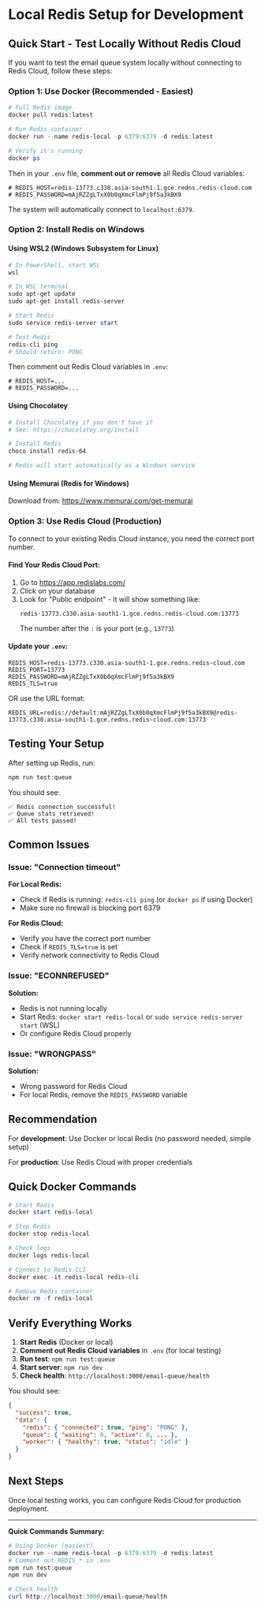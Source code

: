 # Local Redis Setup for Development

## Quick Start - Test Locally Without Redis Cloud

If you want to test the email queue system locally without connecting to Redis Cloud, follow these steps:

### Option 1: Use Docker (Recommended - Easiest)

```powershell
# Pull Redis image
docker pull redis:latest

# Run Redis container
docker run --name redis-local -p 6379:6379 -d redis:latest

# Verify it's running
docker ps
```

Then in your `.env` file, **comment out or remove** all Redis Cloud variables:
```env
# REDIS_HOST=redis-13773.c330.asia-south1-1.gce.redns.redis-cloud.com
# REDIS_PASSWORD=mAjRZZgLTxX0b0qXmcFlmPj9f5a3kBX9
```

The system will automatically connect to `localhost:6379`.

### Option 2: Install Redis on Windows

#### Using WSL2 (Windows Subsystem for Linux)

```powershell
# In PowerShell, start WSL
wsl

# In WSL terminal
sudo apt-get update
sudo apt-get install redis-server

# Start Redis
sudo service redis-server start

# Test Redis
redis-cli ping
# Should return: PONG
```

Then comment out Redis Cloud variables in `.env`:
```env
# REDIS_HOST=...
# REDIS_PASSWORD=...
```

#### Using Chocolatey

```powershell
# Install Chocolatey if you don't have it
# See: https://chocolatey.org/install

# Install Redis
choco install redis-64

# Redis will start automatically as a Windows service
```

#### Using Memurai (Redis for Windows)

Download from: https://www.memurai.com/get-memurai

### Option 3: Use Redis Cloud (Production)

To connect to your existing Redis Cloud instance, you need the correct port number.

#### Find Your Redis Cloud Port:

1. Go to https://app.redislabs.com/
2. Click on your database
3. Look for "Public endpoint" - it will show something like:
   ```
   redis-13773.c330.asia-south1-1.gce.redns.redis-cloud.com:13773
   ```
   The number after the `:` is your port (e.g., `13773`)

#### Update your `.env`:

```env
REDIS_HOST=redis-13773.c330.asia-south1-1.gce.redns.redis-cloud.com
REDIS_PORT=13773
REDIS_PASSWORD=mAjRZZgLTxX0b0qXmcFlmPj9f5a3kBX9
REDIS_TLS=true
```

OR use the URL format:

```env
REDIS_URL=redis://default:mAjRZZgLTxX0b0qXmcFlmPj9f5a3kBX9@redis-13773.c330.asia-south1-1.gce.redns.redis-cloud.com:13773
```

## Testing Your Setup

After setting up Redis, run:

```powershell
npm run test:queue
```

You should see:
```
✅ Redis connection successful!
✅ Queue stats retrieved!
✅ All tests passed!
```

## Common Issues

### Issue: "Connection timeout"

**For Local Redis:**
- Check if Redis is running: `redis-cli ping` (or `docker ps` if using Docker)
- Make sure no firewall is blocking port 6379

**For Redis Cloud:**
- Verify you have the correct port number
- Check if `REDIS_TLS=true` is set
- Verify network connectivity to Redis Cloud

### Issue: "ECONNREFUSED"

**Solution:**
- Redis is not running locally
- Start Redis: `docker start redis-local` or `sudo service redis-server start` (WSL)
- Or configure Redis Cloud properly

### Issue: "WRONGPASS"

**Solution:**
- Wrong password for Redis Cloud
- For local Redis, remove the `REDIS_PASSWORD` variable

## Recommendation

For **development**: Use Docker or local Redis (no password needed, simple setup)

For **production**: Use Redis Cloud with proper credentials

## Quick Docker Commands

```powershell
# Start Redis
docker start redis-local

# Stop Redis
docker stop redis-local

# Check logs
docker logs redis-local

# Connect to Redis CLI
docker exec -it redis-local redis-cli

# Remove Redis container
docker rm -f redis-local
```

## Verify Everything Works

1. **Start Redis** (Docker or local)
2. **Comment out Redis Cloud variables** in `.env` (for local testing)
3. **Run test**: `npm run test:queue`
4. **Start server**: `npm run dev`
5. **Check health**: `http://localhost:3000/email-queue/health`

You should see:
```json
{
  "success": true,
  "data": {
    "redis": { "connected": true, "ping": "PONG" },
    "queue": { "waiting": 0, "active": 0, ... },
    "worker": { "healthy": true, "status": "idle" }
  }
}
```

## Next Steps

Once local testing works, you can configure Redis Cloud for production deployment.

---

**Quick Commands Summary:**

```powershell
# Using Docker (easiest)
docker run --name redis-local -p 6379:6379 -d redis:latest
# Comment out REDIS_* in .env
npm run test:queue
npm run dev

# Check health
curl http://localhost:3000/email-queue/health
```
